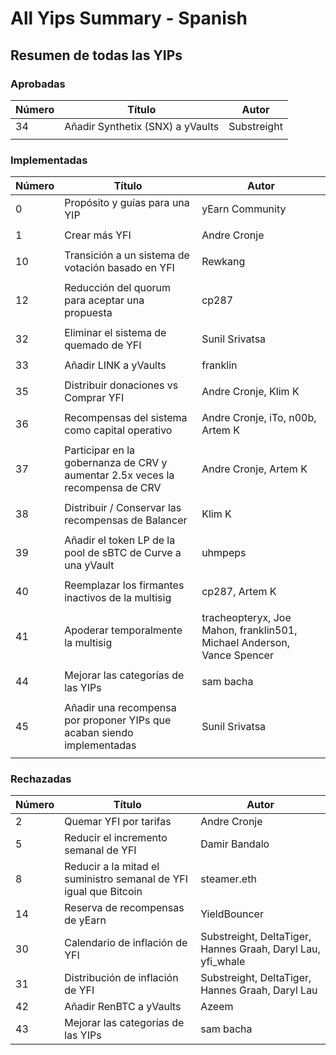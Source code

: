 # All Yips Summary - Spanish

## Resumen de todas las YIPs

### Aprobadas

| Número | Título                           | Autor       |
| ------ | -------------------------------- | ----------- |
| 34     | Añadir Synthetix (SNX) a yVaults | Substreight |
|        |                                  |             |

### Implementadas

| Número | Título                                                                        | Autor                                                                  |
| ------ | ----------------------------------------------------------------------------- | ---------------------------------------------------------------------- |
| 0      | Propósito y guías para una YIP                                                | yEarn Community                                                        |
|        |                                                                               |                                                                        |
| 1      | Crear más YFI                                                                 | Andre Cronje                                                           |
|        |                                                                               |                                                                        |
| 10     | Transición a un sistema de votación basado en YFI                             | Rewkang                                                                |
|        |                                                                               |                                                                        |
| 12     | Reducción del quorum para aceptar una propuesta                               | cp287                                                                  |
|        |                                                                               |                                                                        |
| 32     | Eliminar el sistema de quemado de YFI                                         | Sunil Srivatsa                                                         |
|        |                                                                               |                                                                        |
| 33     | Añadir LINK a yVaults                                                         | franklin                                                               |
|        |                                                                               |                                                                        |
| 35     | Distribuir donaciones vs Comprar YFI                                          | Andre Cronje, Klim K                                                   |
|        |                                                                               |                                                                        |
| 36     | Recompensas del sistema como capital operativo                                | Andre Cronje, iTo, n00b, Artem K                                       |
|        |                                                                               |                                                                        |
| 37     | Participar en la gobernanza de CRV y aumentar 2.5x veces la recompensa de CRV | Andre Cronje, Artem K                                                  |
|        |                                                                               |                                                                        |
| 38     | Distribuir / Conservar las recompensas de Balancer                            | Klim K                                                                 |
|        |                                                                               |                                                                        |
| 39     | Añadir el token LP de la pool de sBTC de Curve a una yVault                   | uhmpeps                                                                |
|        |                                                                               |                                                                        |
| 40     | Reemplazar los firmantes inactivos de la multisig                             | cp287, Artem K                                                         |
|        |                                                                               |                                                                        |
| 41     | Apoderar temporalmente la multisig                                            | tracheopteryx, Joe Mahon, franklin501, Michael Anderson, Vance Spencer |
|        |                                                                               |                                                                        |
| 44     | Mejorar las categorías de las YIPs                                            | sam bacha                                                              |
|        |                                                                               |                                                                        |
| 45     | Añadir una recompensa por proponer YIPs que acaban siendo implementadas       | Sunil Srivatsa                                                         |
|        |                                                                               |                                                                        |

### Rechazadas

| Número | Título                                                            | Autor                                                       |
| ------ | ----------------------------------------------------------------- | ----------------------------------------------------------- |
| 2      | Quemar YFI por tarifas                                            | Andre Cronje                                                |
| 5      | Reducir el incremento semanal de YFI                              | Damir Bandalo                                               |
| 8      | Reducir a la mitad el suministro semanal de YFI igual que Bitcoin | steamer.eth                                                 |
| 14     | Reserva de recompensas de yEarn                                   | YieldBouncer                                                |
| 30     | Calendario de inflación de YFI                                    | Substreight, DeltaTiger, Hannes Graah, Daryl Lau, yfi_whale |
| 31     | Distribución de inflación de YFI                                  | Substreight, DeltaTiger, Hannes Graah, Daryl Lau            |
| 42     | Añadir RenBTC a yVaults                                           | Azeem                                                       |
| 43     | Mejorar las categorías de las YIPs                                | sam bacha                                                   |
